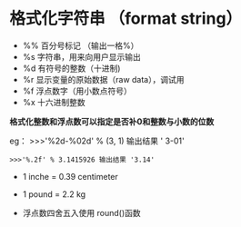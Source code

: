 # 格式化字符串 （format string）

- %% 百分号标记 （输出一格%）
- %s 字符串，用来向用户显示输出
- %d 有符号的整数（十进制)
- %r 显示变量的原始数据（raw data），调试用
- %f 浮点数字（用小数点符号）
- %x 十六进制整数

**格式化整数和浮点数可以指定是否补0和整数与小数的位数**

eg： >>>'%2d-%02d' % (3, 1)	输出结果 ' 3-01'

	>>>'%.2f' % 3.1415926 输出结果 '3.14'

- 1 inche = 0.39 centimeter
- 1 pound = 2.2 kg

- 浮点数四舍五入使用 round()函数